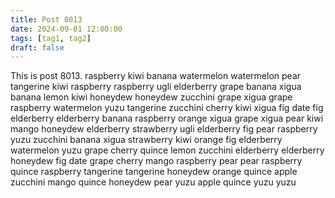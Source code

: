 ```yaml
---
title: Post 8013
date: 2024-09-01 12:00:00
tags: [tag1, tag2]
draft: false
---
```

This is post 8013.
raspberry
kiwi
banana
watermelon
watermelon
pear
tangerine
kiwi
raspberry
raspberry
ugli
elderberry
grape
banana
xigua
banana
lemon
kiwi
honeydew
honeydew
zucchini
grape
xigua
grape
raspberry
watermelon
yuzu
tangerine
zucchini
cherry
kiwi
xigua
fig
date
fig
elderberry
elderberry
banana
raspberry
orange
xigua
grape
xigua
pear
kiwi
mango
honeydew
elderberry
strawberry
ugli
elderberry
fig
pear
raspberry
yuzu
zucchini
banana
xigua
strawberry
kiwi
orange
fig
elderberry
watermelon
yuzu
grape
cherry
quince
lemon
zucchini
elderberry
elderberry
honeydew
fig
date
grape
cherry
mango
raspberry
pear
pear
raspberry
quince
raspberry
tangerine
tangerine
honeydew
orange
quince
apple
zucchini
mango
quince
honeydew
pear
yuzu
apple
quince
yuzu
yuzu
